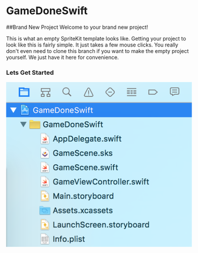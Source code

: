 # GameDoneSwift
##Brand New Project
Welcome to your brand new project! 

This is what an empty SpriteKit template looks like. Getting your project to look like this is fairly simple. 
It just takes a few mouse clicks. You really don't even need to clone this branch if you want to make the 
empty project yourself. We just have it here for convenience.

### Lets Get Started

![starting_files](https://raw.githubusercontent.com/IBM-MIL/GameDoneSwift/Brand-New-Project/img/starting_files.png)

